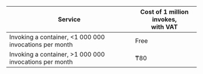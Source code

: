 | Service | Cost of 1 million invokes, <br>with VAT |
| ----- | ----- |
| Invoking a container, <1 000 000 invocations per month | Free |
| Invoking a container, >1 000 000 invocations per month | ₸80 |